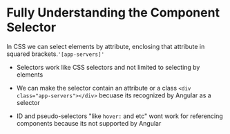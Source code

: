 # Fully Understanding the Component Selector

In CSS we can select elements by attribute, enclosing that attribute in squared brackets.`'[app-servers]'`

- Selectors work like CSS selectors and not limited to selecting by elements

- We can make the selector contain an attribute or a class `<div class="app-servers"></div>`
  becuase its recognized by Angular as a selector

- ID and pseudo-selectors "like `hover:` and etc" wont work for referencing components because its not supported by Angular
